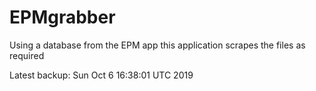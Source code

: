 # EPMgrabber
Using a database from the EPM app this application scrapes the files as required


Latest backup: Sun Oct 6 16:38:01 UTC 2019
